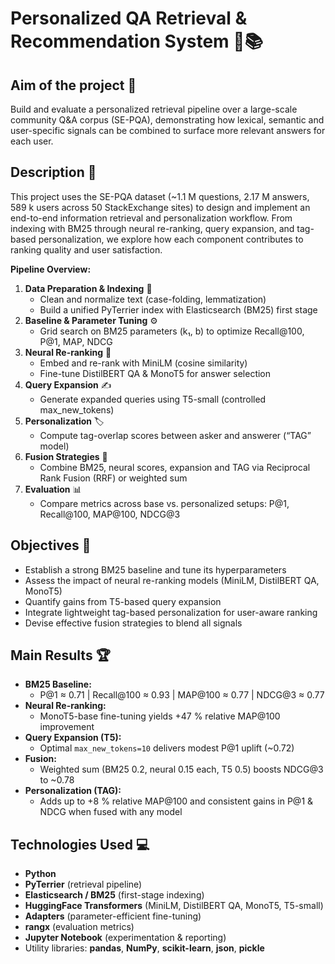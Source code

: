 # Personalized QA Retrieval & Recommendation System 🤖📚

## Aim of the project 🎯  
Build and evaluate a personalized retrieval pipeline over a large-scale community Q&A corpus (SE-PQA), demonstrating how lexical, semantic and user-specific signals can be combined to surface more relevant answers for each user.

## Description 📝  
This project uses the SE-PQA dataset (~1.1 M questions, 2.17 M answers, 589 k users across 50 StackExchange sites) to design and implement an end-to-end information retrieval and personalization workflow. From indexing with BM25 through neural re-ranking, query expansion, and tag-based personalization, we explore how each component contributes to ranking quality and user satisfaction.  

**Pipeline Overview:**  
1. **Data Preparation & Indexing** 🔧  
   - Clean and normalize text (case-folding, lemmatization)  
   - Build a unified PyTerrier index with Elasticsearch (BM25) first stage  
2. **Baseline & Parameter Tuning** ⚙️  
   - Grid search on BM25 parameters (k₁, b) to optimize Recall@100, P@1, MAP, NDCG  
3. **Neural Re-ranking** 🧠  
   - Embed and re-rank with MiniLM (cosine similarity)  
   - Fine-tune DistilBERT QA & MonoT5 for answer selection  
4. **Query Expansion** ✍️  
   - Generate expanded queries using T5-small (controlled max_new_tokens)  
5. **Personalization** 🏷️  
   - Compute tag-overlap scores between asker and answerer (“TAG” model)  
6. **Fusion Strategies** 🔄  
   - Combine BM25, neural scores, expansion and TAG via Reciprocal Rank Fusion (RRF) or weighted sum  
7. **Evaluation** 📊  
   - Compare metrics across base vs. personalized setups: P@1, Recall@100, MAP@100, NDCG@3  

## Objectives 🥅  
- Establish a strong BM25 baseline and tune its hyperparameters  
- Assess the impact of neural re-ranking models (MiniLM, DistilBERT QA, MonoT5)  
- Quantify gains from T5-based query expansion  
- Integrate lightweight tag-based personalization for user-aware ranking  
- Devise effective fusion strategies to blend all signals  

## Main Results 🏆  
- **BM25 Baseline:**  
  - P@1 ≈ 0.71 | Recall@100 ≈ 0.93 | MAP@100 ≈ 0.77 | NDCG@3 ≈ 0.77  
- **Neural Re-ranking:**  
  - MonoT5-base fine-tuning yields +47 % relative MAP@100 improvement  
- **Query Expansion (T5):**  
  - Optimal `max_new_tokens=10` delivers modest P@1 uplift (~0.72)  
- **Fusion:**  
  - Weighted sum (BM25 0.2, neural 0.15 each, T5 0.5) boosts NDCG@3 to ~0.78  
- **Personalization (TAG):**  
  - Adds up to +8 % relative MAP@100 and consistent gains in P@1 & NDCG when fused with any model  

## Technologies Used 💻  
- **Python**  
- **PyTerrier** (retrieval pipeline)  
- **Elasticsearch / BM25** (first-stage indexing)  
- **HuggingFace Transformers** (MiniLM, DistilBERT QA, MonoT5, T5-small)  
- **Adapters** (parameter-efficient fine-tuning)  
- **rangx** (evaluation metrics)  
- **Jupyter Notebook** (experimentation & reporting)  
- Utility libraries: **pandas**, **NumPy**, **scikit-learn**, **json**, **pickle**
